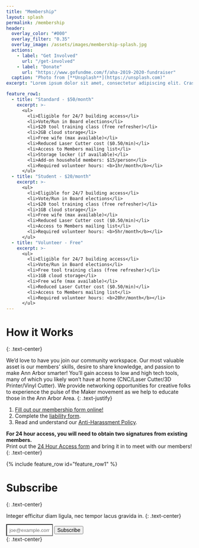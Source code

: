 ```yaml
---
title: "Membership"
layout: splash
permalink: /membership
header:
  overlay_color: "#000"
  overlay_filter: "0.35"
  overlay_image: /assets/images/membership-splash.jpg
  actions:
    - label: "Get Involved"
      url: "/get-involved"
    - label: "Donate"
      url: "https://www.gofundme.com/f/aha-2019-2020-fundraiser"
  caption: "Photo from [**Unsplash**](https://unsplash.com)"
excerpt: "Lorem ipsum dolor sit amet, consectetur adipiscing elit. Cras malesuada scelerisque mauris sit amet aliquet. Mauris consectetur tincidunt quam quis laoreet."

feature_row1:
  - title: "Standard - $50/month"
    excerpt: >-
      <ul>
        <li>Eligible for 24/7 building access</li>
        <li>Vote/Run in Board elections</li>
        <li>$20 tool training class (free refresher)</li>
        <li>2GB cloud storage</li>
        <li>Free wife (max available)</li>
        <li>Reduced Laser Cutter cost ($0.50/min)</li>
        <li>Access to Members mailing list</li>
        <li>Storage locker (if available)</li>
        <li>Add-on household members: $15/person</li>
        <li>Required volunteer hours: <b>1hr/month</b></li>
      </ul>
  - title: "Student - $20/month"
    excerpt: >-
      <ul>
        <li>Eligible for 24/7 building access</li>
        <li>Vote/Run in Board elections</li>
        <li>$20 tool training class (free refresher)</li>
        <li>1GB cloud storage</li>
        <li>Free wife (max available)</li>
        <li>Reduced Laser Cutter cost ($0.50/min)</li>
        <li>Access to Members mailing list</li>
        <li>Required volunteer hours: <b>5hr/month</b></li>
      </ul>
  - title: "Volunteer - Free"
    excerpt: >-
      <ul>
        <li>Eligible for 24/7 building access</li>
        <li>Vote/Run in Board elections</li>
        <li>Free tool training class (free refresher)</li>
        <li>1GB cloud storage</li>
        <li>Free wife (max available)</li>
        <li>Reduced Laser Cutter cost ($0.50/min)</li>
        <li>Access to Members mailing list</li>
        <li>Required volunteer hours: <b>20hr/month</b></li>
      </ul>
---
```


# How it Works
{: .text-center}

We’d love to have you join our community workspace.  Our most valuable asset is our members’ skills, desire to share knowledge, and passion to make Ann Arbor smarter! You’ll gain access to low and high tech tools, many of which you likely won’t have at home (CNC/Laser Cutter/3D Printer/Vinyl Cutter). We provide networking opportunities for creative folks to experience the pulse of the Maker movement as we help to educate those in the Ann Arbor Area.
{: .text-justify}

1. [Fill out our membership form online!](https://docs.google.com/forms/d/e/1FAIpQLSczPCjGqtUpuOh5KWgoJFVucV1DnnZJRZ3dxJx8YHAvMFWZHw/viewform)
2. Complete the [liability form](https://drive.google.com/drive/folders/0Bx1lMULI24OBakNmS2dPX2JrQ1U/0B9HAmLuqM06ZY0d2X0dxTDZGbHM/0Bx1lMULI24OBaF9EVnRXeDN5eHc/0B9x4RIcqwUojMTRiQUVSZndfdzg/0B9x4RIcqwUojazRnMkdzNEZ5LTQ/0B9HAmLuqM06ZfnV1NkFxRjFOZ1R5UXNKbVc1VV9FTnZkV0xmNDZxcEdWN1BoSTNPREJFT0U/0B9HAmLuqM06ZfllMS3JWbG02X2hfdHB3WWgyZ1NJWHZDbzJweV94Z1JfY0ZfMmlCVl9QSmM?ltmpl=drive).
3. Read and understand our [Anti-Harassment Policy](https://drive.google.com/file/d/0B7i6sgB2J1X7dy1TQmFuQWdoN2s/view?usp=sharing).

**For 24 hour access, you will need to obtain two signatures from existing members.**<br/>Print out the [24 Hour Access form](https://docs.google.com/document/d/1bOipELN00-Rh_3H5WVhtKzXi6ObmuolSrnBh3vZ3V1o/edit) and bring it in to meet with our members!
{: .text-center}

{% include feature_row id="feature_row1" %}

# Subscribe
{: .text-center}

Integer efficitur diam ligula, nec tempor lacus gravida in.
{: .text-center}

<div>
  <input type="text" name="email" id="email" placeholder="joe@example.com" aria-labelledby="searchbutton" style="width: 25%; background-color: #fff; padding:.5em">
  <button class="btn btn--primary" style="font-size: 1em">Subscribe</button>
</div>
{: .text-center}
